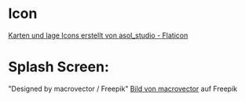 # Icon
<a href="https://www.flaticon.com/de/kostenlose-icons/karten-und-lage" title="karten und lage Icons">Karten und lage Icons erstellt von asol_studio - Flaticon</a>
# Splash Screen:
"Designed by macrovector / Freepik"
<a href="https://de.freepik.com/vektoren-kostenlos/roter-firetruck-mit-rettungsleiter-und-feuer-auf-hintergrund_3889542.htm#page=3&query=feuerwehr&position=41&from_view=search&track=sph">Bild von macrovector</a> auf Freepik